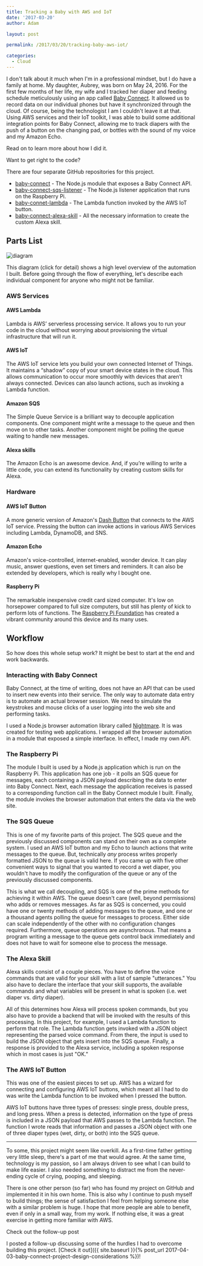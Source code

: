 ```yaml
---
title: Tracking a Baby with AWS and IoT
date: '2017-03-20'
author: Adam

layout: post

permalink: /2017/03/20/tracking-baby-aws-iot/

categories:
  - Cloud
---
```


I don't talk about it much when I'm in a professional mindset, but I do have a
family at home. My daughter, Aubrey, was born on May 24, 2016. For the first few
months of her life, my wife and I tracked her diaper and feeding schedule
meticulously using an app called [Baby Connect](https://www.baby-connect.com).
It allowed us to record data on our individual phones but have it synchronized
through the cloud. Of course, being the technologist I am I couldn't leave it at
that. Using AWS services and their IoT toolkit, I was able to build some
additional integration points for Baby Connect, allowing me to track diapers
with the push of a button on the changing pad, or bottles with the sound of my
voice and my Amazon Echo.

Read on to learn more about how I did it.

<!-- <img src="https://plattsoft.net/wp-content/uploads/2017/03/XJ3A4267-1024x731.jpg" width="1024" height="731" alt="My Family" class="img-responsive wp-image-1934" srcset="https://plattsoft.net/wp-content/uploads/2017/03/XJ3A4267-200x143.jpg 200w, https://plattsoft.net/wp-content/uploads/2017/03/XJ3A4267-400x286.jpg 400w, https://plattsoft.net/wp-content/uploads/2017/03/XJ3A4267-600x429.jpg 600w, https://plattsoft.net/wp-content/uploads/2017/03/XJ3A4267-800x571.jpg 800w, https://plattsoft.net/wp-content/uploads/2017/03/XJ3A4267-1200x857.jpg 1200w" sizes="(max-width: 800px) 100vw, 600px" /> -->

<div class="card border-info mb-3">
  <div class="card-header bg-info text-white">
    <i class="fas fa-link"></i>
    Want to get right to the code?
  </div>
  <div class="card-body" markdown="1">

There are four separate GitHub repositories for this project.

- [baby-connect](https://github.com/platta/baby-connect) - The Node.js module
  that exposes a Baby Connect API.
- [baby-connect-sqs-listener](https://github.com/platta/baby-connect-sqs-listener)
  \- The Node.js listener application that runs on the Raspberry Pi.
- [baby-connet-lambda](https://github.com/platta/baby-connect-lambda) - The
  Lambda function invoked by the AWS IoT button.
- [baby-connect-alexa-skill](https://github.com/platta/baby-connect-alexa-skill)
  \- All the necessary information to create the custom Alexa skill.

[//]: # (Hello)
  </div>
</div>

## Parts List

![diagram](https://plattsoft.net/wp-content/uploads/2017/03/baby-connect-workflow.gif)

This diagram (click for detail) shows a high level overview of the automation I
built. Before going through the flow of everything, let's describe each
individual component for anyone who might not be familiar.

### AWS Services

#### AWS Lambda

Lambda is AWS’ serverless processing service. It allows you to run your code in
the cloud without worrying about provisioning the virtual infrastructure that
will run it.

#### AWS IoT

The AWS IoT service lets you build your own connected Internet of Things. It
maintains a “shadow” copy of your smart device states in the cloud. This allows
communication to occur more smoothly with devices that aren’t always connected.
Devices can also launch actions, such as invoking a Lambda function.

#### Amazon SQS

The Simple Queue Service is a brilliant way to decouple application components.
One component might write a message to the queue and then move on to other
tasks. Another component might be polling the queue waiting to handle new
messages.

#### Alexa skills

The Amazon Echo is an awesome device. And, if you’re willing to write a little
code, you can extend its functionality by creating custom skills for Alexa.

### Hardware

#### AWS IoT Button

A more generic version of Amazon's [Dash
Button](https://www.amazon.com/Dash-Buttons/b?ie=UTF8&node=10667898011) that
connects to the AWS IoT service. Pressing the button can invoke actions in
various AWS Services including Lambda, DynamoDB, and SNS.

#### Amazon Echo

Amazon's voice-controlled, internet-enabled, wonder device. It can play music,
answer questions, even set timers and reminders. It can also be extended by
developers, which is really why I bought one.

#### Raspberry Pi

The remarkable inexpensive credit card sized computer. It's low on horsepower
compared to full size computers, but still has plenty of kick to perform lots of
functions. The [Raspberry Pi Foundation](https://www.raspberrypi.org/) has
created a vibrant community around this device and its many uses.

## Workflow

So how does this whole setup work? It might be best to start at the end and work
backwards.

### Interacting with Baby Connect

Baby Connect, at the time of writing, does not have an API that can be used to
insert new events into their service. The only way to automate data entry is to
automate an actual browser session. We need to simulate the keystrokes and mouse
clicks of a user logging into the web site and performing tasks.

I used a Node.js browser automation library called
[Nightmare](http://www.nightmarejs.org). It is was created for testing web
applications. I wrapped all the browser automation in a module that exposed a
simple interface. In effect, I made my own API.

### The Raspberry Pi

The module I built is used by a Node.js application which is run on the
Raspberry Pi. This application has one job - it polls an SQS queue for messages,
each containing a JSON payload describing the data to enter into Baby Connect.
Next, each message the application receives is passed to a corresponding
function call in the Baby Connect module I built. Finally, the module invokes
the browser automation that enters the data via the web site.

### The SQS Queue

This is one of my favorite parts of this project. The SQS queue and the
previously discussed components can stand on their own as a complete system. I
used an AWS IoT button and my Echo to launch actions that write messages to the
queue. But, technically _any_ process writes properly formatted JSON to the
queue is valid here. If you came up with five other convenient ways to signal
that you wanted to record a wet diaper, you wouldn't have to modify the
configuration of the queue or any of the previously discussed components.

This is what we call decoupling, and SQS is one of the prime methods for
achieving it within AWS. The queue doesn't care (well, beyond permissions) who
adds or removes messages. As far as SQS is concerned, you could have one or
twenty methods of adding messages to the queue, and one or a thousand agents
polling the queue for messages to process. Either side can scale independently
of the other with no configuration changes required. Furthermore, queue
operations are asynchronous. That means a program writing a message to the queue
gets control back immediately and does not have to wait for someone else to
process the message.

### The Alexa Skill

Alexa skills consist of a couple pieces. You have to define the voice
commands that are valid for your skill with a list of sample "utterances." You
also have to declare the interface that your skill supports, the available
commands and what variables will be present in what is spoken (i.e. wet diaper
vs. dirty diaper).

All of this determines how Alexa will process spoken commands, but you also have
to provide a backend that will be invoked with the results of this processing.
In this project, for example, I used a Lambda function to perform that role. The
Lambda function gets invoked with a JSON object representing the parsed voice
command. From there, the input is used to build the JSON object that gets insert
into the SQS queue. Finally, a response is provided to the Alexa service,
including a spoken response which in most cases is just "OK."

### The AWS IoT Button

This was one of the easiest pieces to set up. AWS has a wizard for connecting
and configuring AWS IoT buttons, which meant all I had to do was write the
Lambda function to be invoked when I pressed the button.

AWS IoT buttons have three types of presses: single press, double press, and
long press. When a press is detected, information on the type of press is
included in a JSON payload that AWS passes to the Lambda function. The function
I wrote reads that information and passes a JSON object with one of three diaper
types (wet, dirty, or both) into the SQS queue.

<hr class="my-3" />

To some, this project might seem like overkill. As a first-time father getting
very little sleep, there's a part of me that would agree. At the same time,
technology is my passion, so I am always driven to see what I can build to make
life easier. I also needed something to distract me from the never-ending cycle
of crying, pooping, and sleeping.

There is one other person (so far) who has found my project on GitHub and
implemented it in his own home. This is also why I continue to push myself to
build things; the sense of satisfaction I feel from helping someone else with a
similar problem is huge. I hope that more people are able to benefit, even if
only in a small way, from my work. If nothing else, it was a great exercise in
getting more familiar with AWS.

<div class="card border-info mb-3">
  <div class="card-header bg-info text-white">
    <i class="fas fa-link"></i>
    Check out the follow-up post
  </div>
  <div class="card-body" markdown="1">

I posted a follow-up discussing some of the hurdles I had to overcome building
this project. [Check it out]({{ site.baseurl }}{% post_url
2017-04-03-baby-connect-project-design-considerations %})!

  </div>
</div>
